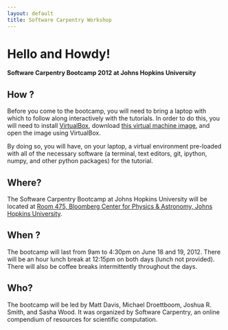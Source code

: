 ```yaml
---
layout: default
title: Software Carpentry Workshop
---
```


# Hello and Howdy!

**Software Carpentry Bootcamp 2012 at Johns Hopkins University**

## How ?

Before you come to the bootcamp, you will need to bring a laptop with
which to follow along interactively with the tutorials. In order to do
this, you will need to install [VirtualBox][], download [this virtual
machine image][image], and open the image using VirtualBox.

By doing so, you will have, on your laptop, a virtual environment
pre-loaded with all of the necessary software (a terminal, text
editors, git, ipython, numpy, and other python packages) for the
tutorial.

## Where?

The Software Carpentry Bootcamp at Johns Hopkins University will be
located at [Room 475, Bloomberg Center for Physics & Astronomy, Johns
Hopkins University][map].

## When ?

The bootcamp will last from 9am to 4:30pm on June 18 and 19,
2012. There will be an hour lunch break at 12:15pm on both days (lunch
not provided). There will also be coffee breaks intermittently
throughout the days.

## Who?

The bootcamp will be led by Matt Davis, Michael Droettboom, Joshua
R. Smith, and Sasha Wood. It was organized by Software Carpentry, an
online compendium of resources for scientific computation.

[VirtualBox]: https://www.virtualbox.org/
[image]: https://s3.amazonaws.com/SWC_JHU2012/swc_jhu2012_r03.ova
[map]: http://goo.gl/maps/YUHI
